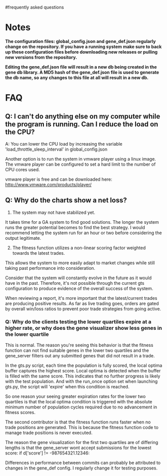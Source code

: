 #frequently asked questions

# Notes #


**The configuration files: global\_config.json and gene\_def.json regularly change on the repository. If you have a running system make sure to back up these configuration files before downloading new releases or pulling new versions from the repository.**

**Editing the gene\_def.json file will result in a new db being created in the gene db library. A MD5 hash of the gene\_def.json file is used to generate the db name, so any changes to this file at all will result in a new db.**


# FAQ #


## Q: I can't do anything else on my computer while the program is running. Can I reduce the load on the CPU? ##
A: You can lower the CPU load by increasing the variable 'load\_throttle\_sleep\_interval' in global\_config.json

Another option is to run the system in vmware player using a linux image. The vmware player can be configured to set a hard limit to the number of CPU cores used.

vmware player is free and can be downloaded here: http://www.vmware.com/products/player/

## Q: Why do the charts show a net loss? ##
1) The system may not have stabilized yet.


It takes time for a GA system to find good solutions. The longer the system runs the greater potential becomes to find the best strategy. I would recommend letting the system run for an hour or two before considering the output legitimate.


2) The fitness function utilizes a non-linear scoring factor weighted towards the latest trades.


This allows the system to more easily adapt to market changes while still taking past performance into consideration.

Consider that the system will constantly evolve in the future as it would have in the past. Therefore, it's not possible through the current gts configuration to produce evidence of the overall success of the system.

When reviewing a report, it's more important that the latest/current trades are producing positive results. As far as live trading goes, orders are gated by overall win/loss ratios to prevent poor trade strategies from going active.

### Q: Why do the clients testing the lower quartiles expire at a higher rate, or why does the gene visualizer show less genes in the lower quartile ###

This is normal. The reason you're seeing this behavior is that the fitness function can not find suitable genes in the lower two quartiles and the gene\_server filters out any submitted genes that did not result in a trade.

In the gts.py script, each time the population is fully scored, the local optima buffer captures the highest score. Local optima is detected when the buffer is filled with the same score. This indicates that no further progress is likely with the test population. And with the run\_once option set when launching gts.py, the script will 'expire' when this condition is reached.

So one reason your seeing greater expiration rates for the lower two quartiles is that the local optima condition is triggered with the absolute minimum number of population cycles required due to no advancement in fitness scores.

The second contributor is that the fitness function runs faster when no trade positions are generated. This is because the fitness function code to manage trade positions is never executed.

The reason the gene visualization for the first two quartiles are of differing lengths is that the gene\_server wont accept submissions for the lowest score: if d['score'] != -987654321.12346:

Differences in performance between commits can probably be attributed to changes in the gene\_def config. I regularly change it for testing purposes.